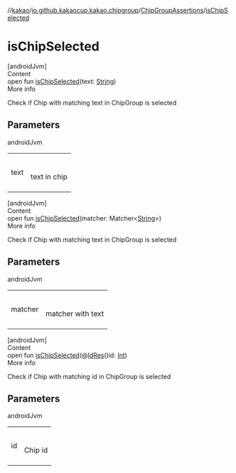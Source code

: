 //[kakao](../../../index.md)/[io.github.kakaocup.kakao.chipgroup](../index.md)/[ChipGroupAssertions](index.md)/[isChipSelected](is-chip-selected.md)



# isChipSelected  
[androidJvm]  
Content  
open fun [isChipSelected](is-chip-selected.md)(text: [String](https://kotlinlang.org/api/latest/jvm/stdlib/kotlin/-string/index.html))  
More info  


Check if Chip with matching text in ChipGroup is selected



## Parameters  
  
androidJvm  
  
| | |
|---|---|
| <a name="io.github.kakaocup.kakao.chipgroup/ChipGroupAssertions/isChipSelected/#kotlin.String/PointingToDeclaration/"></a>text| <a name="io.github.kakaocup.kakao.chipgroup/ChipGroupAssertions/isChipSelected/#kotlin.String/PointingToDeclaration/"></a><br><br>text in chip<br><br>|
  
  


[androidJvm]  
Content  
open fun [isChipSelected](is-chip-selected.md)(matcher: Matcher<[String](https://kotlinlang.org/api/latest/jvm/stdlib/kotlin/-string/index.html)>)  
More info  


Check if Chip with matching text in ChipGroup is selected



## Parameters  
  
androidJvm  
  
| | |
|---|---|
| <a name="io.github.kakaocup.kakao.chipgroup/ChipGroupAssertions/isChipSelected/#org.hamcrest.Matcher[kotlin.String]/PointingToDeclaration/"></a>matcher| <a name="io.github.kakaocup.kakao.chipgroup/ChipGroupAssertions/isChipSelected/#org.hamcrest.Matcher[kotlin.String]/PointingToDeclaration/"></a><br><br>matcher with text<br><br>|
  
  


[androidJvm]  
Content  
open fun [isChipSelected](is-chip-selected.md)(@[IdRes](https://developer.android.com/reference/kotlin/androidx/annotation/IdRes.html)()id: [Int](https://kotlinlang.org/api/latest/jvm/stdlib/kotlin/-int/index.html))  
More info  


Check if Chip with matching id in ChipGroup is selected



## Parameters  
  
androidJvm  
  
| | |
|---|---|
| <a name="io.github.kakaocup.kakao.chipgroup/ChipGroupAssertions/isChipSelected/#kotlin.Int/PointingToDeclaration/"></a>id| <a name="io.github.kakaocup.kakao.chipgroup/ChipGroupAssertions/isChipSelected/#kotlin.Int/PointingToDeclaration/"></a><br><br>Chip id<br><br>|
  
  



